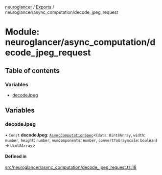 [neuroglancer](../README.md) / [Exports](../modules.md) / neuroglancer/async\_computation/decode\_jpeg\_request

# Module: neuroglancer/async\_computation/decode\_jpeg\_request

## Table of contents

### Variables

- [decodeJpeg](neuroglancer_async_computation_decode_jpeg_request.md#decodejpeg)

## Variables

### decodeJpeg

• `Const` **decodeJpeg**: [`AsyncComputationSpec`](../interfaces/neuroglancer_async_computation.AsyncComputationSpec.md)<(`data`: `Uint8Array`, `width`: `number`, `height`: `number`, `numComponents`: `number`, `convertToGrayscale`: `boolean`) => `Uint8Array`\>

#### Defined in

[src/neuroglancer/async_computation/decode_jpeg_request.ts:18](https://github.com/ActiveBrainAtlas2/neuroglancer/blob/034b457d/src/neuroglancer/async_computation/decode_jpeg_request.ts#L18)

